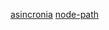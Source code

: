 [asincronia](https://Carlosazaustre.es/manejando-la-asincronia-en-javascript.1/)
[node-path](https://dejs.org/api/path.html)
